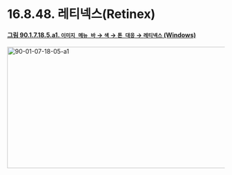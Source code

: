 # 16.8.48. 레티넥스(Retinex)

<a id="90-01-07-18-05-a1"></a>

#### [그림 90.1.7.18.5.a1. `이미지 메뉴 바` → `색` → `톤 대응` → `레티넥스` (Windows)](./90-01-07-18-05-retinex.md#90-01-07-18-05-a1)
<img width="507" height="282" alt="90-01-07-18-05-a1" src="https://github.com/user-attachments/assets/b3cb0c0d-08b4-4543-805c-ec95622f6bbe" />
